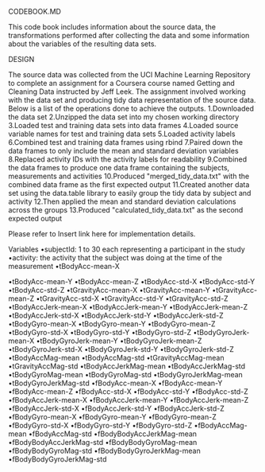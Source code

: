 CODEBOOK.MD

This code book includes information about the source data, the transformations performed after collecting the data and some information about the variables of the resulting data sets.

DESIGN

The source data was collected from the UCI Machine Learning Repository to complete an assignment for a Coursera course named Getting and Cleaning Data instructed by Jeff Leek. The assignment involved working with the data set and producing tidy data representation of the source data. Below is a list of the operations done to achieve the outputs.
1.Downloaded the data set
2.Unzipped the data set into my chosen working directory
3.Loaded test and training data sets into data frames
4.Loaded source variable names for test and training data sets
5.Loaded activity labels
6.Combined test and training data frames using rbind
7.Paired down the data frames to only include the mean and standard deviation variables
8.Replaced activity IDs with the activity labels for readability
9.Combined the data frames to produce one data frame containing the subjects, measurements and activities
10.Produced "merged_tidy_data.txt" with the combined data frame as the first expected output
11.Created another data set using the data.table library to easily group the tidy data by subject and activity
12.Then applied the mean and standard deviation calculations across the groups
13.Produced "calculated_tidy_data.txt" as the second expected output

Please refer to Insert link here for implementation details.

Variables
•subjectId: 1 to 30 each representing a participant in the study
•activity: the activity that the subject was doing at the time of the measurement
•tBodyAcc-mean-X

•tBodyAcc-mean-Y
•tBodyAcc-mean-Z
•tBodyAcc-std-X
•tBodyAcc-std-Y
•tBodyAcc-std-Z
•tGravityAcc-mean-X
•tGravityAcc-mean-Y
•tGravityAcc-mean-Z
•tGravityAcc-std-X
•tGravityAcc-std-Y
•tGravityAcc-std-Z
•tBodyAccJerk-mean-X
•tBodyAccJerk-mean-Y
•tBodyAccJerk-mean-Z
•tBodyAccJerk-std-X
•tBodyAccJerk-std-Y
•tBodyAccJerk-std-Z
•tBodyGyro-mean-X
•tBodyGyro-mean-Y
•tBodyGyro-mean-Z
•tBodyGyro-std-X
•tBodyGyro-std-Y
•tBodyGyro-std-Z
•tBodyGyroJerk-mean-X
•tBodyGyroJerk-mean-Y
•tBodyGyroJerk-mean-Z
•tBodyGyroJerk-std-X
•tBodyGyroJerk-std-Y
•tBodyGyroJerk-std-Z
•tBodyAccMag-mean
•tBodyAccMag-std
•tGravityAccMag-mean
•tGravityAccMag-std
•tBodyAccJerkMag-mean
•tBodyAccJerkMag-std
•tBodyGyroMag-mean
•tBodyGyroMag-std
•tBodyGyroJerkMag-mean
•tBodyGyroJerkMag-std
•fBodyAcc-mean-X
•fBodyAcc-mean-Y
•fBodyAcc-mean-Z
•fBodyAcc-std-X
•fBodyAcc-std-Y
•fBodyAcc-std-Z
•fBodyAccJerk-mean-X
•fBodyAccJerk-mean-Y
•fBodyAccJerk-mean-Z
•fBodyAccJerk-std-X
•fBodyAccJerk-std-Y
•fBodyAccJerk-std-Z
•fBodyGyro-mean-X
•fBodyGyro-mean-Y
•fBodyGyro-mean-Z
•fBodyGyro-std-X
•fBodyGyro-std-Y
•fBodyGyro-std-Z
•fBodyAccMag-mean
•fBodyAccMag-std
•fBodyBodyAccJerkMag-mean
•fBodyBodyAccJerkMag-std
•fBodyBodyGyroMag-mean
•fBodyBodyGyroMag-std
•fBodyBodyGyroJerkMag-mean
•fBodyBodyGyroJerkMag-std
